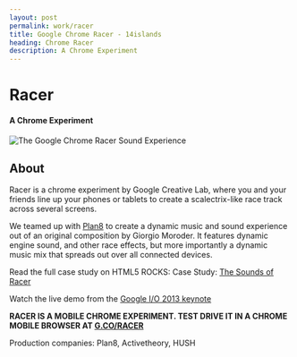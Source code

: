 ```yaml
---
layout: post
permalink: work/racer
title: Google Chrome Racer - 14islands
heading: Chrome Racer
description: A Chrome Experiment
---
```


# Racer

#### A Chrome Experiment

![The Google Chrome Racer Sound Experience](https://dl.dropboxusercontent.com/u/3164182/14islands-blog/chrome-racer/building-chrome-racer-sound-experience.jpg)

## About

Racer is a chrome experiment by Google Creative Lab, where you and your friends line up your phones or tablets to create a scalectrix-like race track across several screens.

We teamed up with [Plan8](http://plan8.se) to create a dynamic music and sound experience out of an original composition by Giorgio Moroder. It features dynamic engine sound, and other race effects, but more importantly a dynamic music mix that spreads out over all connected devices.

Read the full case study on HTML5 ROCKS: Case Study: [The Sounds of Racer](http://www.html5rocks.com/en/tutorials/casestudies/racer-sound/)

Watch the live demo from the [Google I/O 2013 keynote](https://www.youtube.com/watch?v=9pmPa_KxsAM&feature=youtu.be&t=1h8m)

**RACER IS A MOBILE CHROME EXPERIMENT. TEST DRIVE IT IN A CHROME MOBILE BROWSER AT [G.CO/RACER](http://www.chrome.com/racer)**

Production companies: Plan8, Activetheory, HUSH
